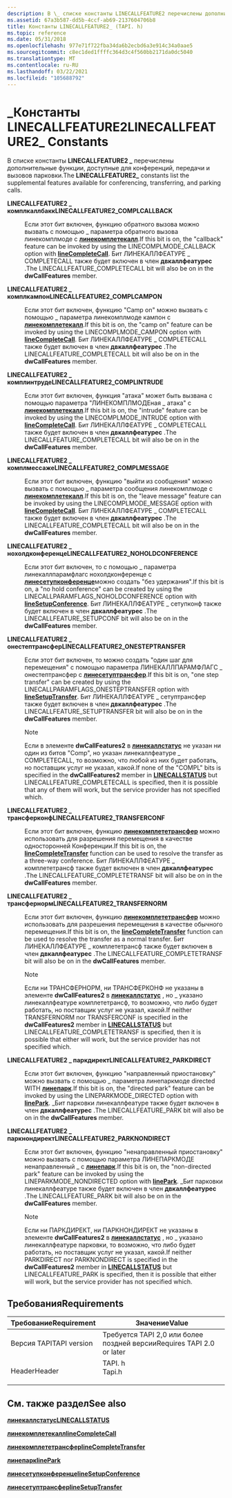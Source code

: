 ```yaml
---
description: В \_ списке константы LINECALLFEATURE2 перечислены дополнительные функции, доступные для конференций, передачи и вызовов парковки.
ms.assetid: 67a3b587-dd5b-4ccf-ab69-2137604706b8
title: Константы LINECALLFEATURE2_ (TAPI. h)
ms.topic: reference
ms.date: 05/31/2018
ms.openlocfilehash: 977e71f722fba34da6b2ecbd6a3e914c34a0aae5
ms.sourcegitcommit: c8ec1ded1ffffc364d3c4f560bb2171da0dc5040
ms.translationtype: MT
ms.contentlocale: ru-RU
ms.lasthandoff: 03/22/2021
ms.locfileid: "105688792"
---
```

# <a name="linecallfeature2_-constants"></a><span data-ttu-id="9def4-103">\_Константы LINECALLFEATURE2</span><span class="sxs-lookup"><span data-stu-id="9def4-103">LINECALLFEATURE2\_ Constants</span></span>

<span data-ttu-id="9def4-104">В списке константы **LINECALLFEATURE2 \_** перечислены дополнительные функции, доступные для конференций, передачи и вызовов парковки.</span><span class="sxs-lookup"><span data-stu-id="9def4-104">The **LINECALLFEATURE2\_** constants list the supplemental features available for conferencing, transferring, and parking calls.</span></span>

<dl> <dt>

<span data-ttu-id="9def4-105"><span id="LINECALLFEATURE2_COMPLCALLBACK"></span><span id="linecallfeature2_complcallback"></span>**LINECALLFEATURE2 \_ комплкаллбакк**</span><span class="sxs-lookup"><span data-stu-id="9def4-105"><span id="LINECALLFEATURE2_COMPLCALLBACK"></span><span id="linecallfeature2_complcallback"></span>**LINECALLFEATURE2\_COMPLCALLBACK**</span></span>
</dt> <dd> <dl> <dt>



<span data-ttu-id="9def4-106">Если этот бит включен, функцию обратного вызова можно вызвать с помощью \_ параметра обратного вызова линекомплмоде с [**линекомплетекалл**](/windows/desktop/api/Tapi/nf-tapi-linecompletecall).</span><span class="sxs-lookup"><span data-stu-id="9def4-106">If this bit is on, the "callback" feature can be invoked by using the LINECOMPLMODE\_CALLBACK option with [**lineCompleteCall**](/windows/desktop/api/Tapi/nf-tapi-linecompletecall).</span></span> <span data-ttu-id="9def4-107">Бит ЛИНЕКАЛЛФЕАТУРЕ \_ COMPLETECALL также будет включен в член **двкаллфеатурес** .</span><span class="sxs-lookup"><span data-stu-id="9def4-107">The LINECALLFEATURE\_COMPLETECALL bit will also be on in the **dwCallFeatures** member.</span></span>


</dt> </dl> </dd> <dt>

<span data-ttu-id="9def4-108"><span id="LINECALLFEATURE2_COMPLCAMPON"></span><span id="linecallfeature2_complcampon"></span>**LINECALLFEATURE2 \_ комплкампон**</span><span class="sxs-lookup"><span data-stu-id="9def4-108"><span id="LINECALLFEATURE2_COMPLCAMPON"></span><span id="linecallfeature2_complcampon"></span>**LINECALLFEATURE2\_COMPLCAMPON**</span></span>
</dt> <dd> <dl> <dt>



<span data-ttu-id="9def4-109">Если этот бит включен, функцию "Camp on" можно вызвать с помощью \_ параметра линекомплмоде кампон с [**линекомплетекалл**](/windows/desktop/api/Tapi/nf-tapi-linecompletecall).</span><span class="sxs-lookup"><span data-stu-id="9def4-109">If this bit is on, the "camp on" feature can be invoked by using the LINECOMPLMODE\_CAMPON option with [**lineCompleteCall**](/windows/desktop/api/Tapi/nf-tapi-linecompletecall).</span></span> <span data-ttu-id="9def4-110">Бит ЛИНЕКАЛЛФЕАТУРЕ \_ COMPLETECALL также будет включен в член **двкаллфеатурес** .</span><span class="sxs-lookup"><span data-stu-id="9def4-110">The LINECALLFEATURE\_COMPLETECALL bit will also be on in the **dwCallFeatures** member.</span></span>


</dt> </dl> </dd> <dt>

<span data-ttu-id="9def4-111"><span id="LINECALLFEATURE2_COMPLINTRUDE"></span><span id="linecallfeature2_complintrude"></span>**LINECALLFEATURE2 \_ комплинтруде**</span><span class="sxs-lookup"><span data-stu-id="9def4-111"><span id="LINECALLFEATURE2_COMPLINTRUDE"></span><span id="linecallfeature2_complintrude"></span>**LINECALLFEATURE2\_COMPLINTRUDE**</span></span>
</dt> <dd> <dl> <dt>



<span data-ttu-id="9def4-112">Если этот бит включен, функция "атака" может быть вызвана с помощью параметра "ЛИНЕКОМПЛМОДЕная \_ атака" с [**линекомплетекалл**](/windows/desktop/api/Tapi/nf-tapi-linecompletecall).</span><span class="sxs-lookup"><span data-stu-id="9def4-112">If this bit is on, the "intrude" feature can be invoked by using the LINECOMPLMODE\_INTRUDE option with [**lineCompleteCall**](/windows/desktop/api/Tapi/nf-tapi-linecompletecall).</span></span> <span data-ttu-id="9def4-113">Бит ЛИНЕКАЛЛФЕАТУРЕ \_ COMPLETECALL также будет включен в член **двкаллфеатурес** .</span><span class="sxs-lookup"><span data-stu-id="9def4-113">The LINECALLFEATURE\_COMPLETECALL bit will also be on in the **dwCallFeatures** member.</span></span>


</dt> </dl> </dd> <dt>

<span data-ttu-id="9def4-114"><span id="LINECALLFEATURE2_COMPLMESSAGE"></span><span id="linecallfeature2_complmessage"></span>**LINECALLFEATURE2 \_ комплмессаже**</span><span class="sxs-lookup"><span data-stu-id="9def4-114"><span id="LINECALLFEATURE2_COMPLMESSAGE"></span><span id="linecallfeature2_complmessage"></span>**LINECALLFEATURE2\_COMPLMESSAGE**</span></span>
</dt> <dd> <dl> <dt>



<span data-ttu-id="9def4-115">Если этот бит включен, функцию "выйти из сообщения" можно вызвать с помощью \_ параметра сообщения линекомплмоде с [**линекомплетекалл**](/windows/desktop/api/Tapi/nf-tapi-linecompletecall).</span><span class="sxs-lookup"><span data-stu-id="9def4-115">If this bit is on, the "leave message" feature can be invoked by using the LINECOMPLMODE\_MESSAGE option with [**lineCompleteCall**](/windows/desktop/api/Tapi/nf-tapi-linecompletecall).</span></span> <span data-ttu-id="9def4-116">Бит ЛИНЕКАЛЛФЕАТУРЕ \_ COMPLETECALL также будет включен в член **двкаллфеатурес** .</span><span class="sxs-lookup"><span data-stu-id="9def4-116">The LINECALLFEATURE\_COMPLETECALL bit will also be on in the **dwCallFeatures** member.</span></span>


</dt> </dl> </dd> <dt>

<span data-ttu-id="9def4-117"><span id="LINECALLFEATURE2_NOHOLDCONFERENCE"></span><span id="linecallfeature2_noholdconference"></span>**LINECALLFEATURE2 \_ нохолдконференце**</span><span class="sxs-lookup"><span data-stu-id="9def4-117"><span id="LINECALLFEATURE2_NOHOLDCONFERENCE"></span><span id="linecallfeature2_noholdconference"></span>**LINECALLFEATURE2\_NOHOLDCONFERENCE**</span></span>
</dt> <dd> <dl> <dt>



<span data-ttu-id="9def4-118">Если этот бит включен, то с помощью \_ параметра линекаллпарамфлагс нохолдконференце с [**линесетупконференце**](/windows/desktop/api/Tapi/nf-tapi-linesetupconference)можно создать "без удержания".</span><span class="sxs-lookup"><span data-stu-id="9def4-118">If this bit is on, a "no hold conference" can be created by using the LINECALLPARAMFLAGS\_NOHOLDCONFERENCE option with [**lineSetupConference**](/windows/desktop/api/Tapi/nf-tapi-linesetupconference).</span></span> <span data-ttu-id="9def4-119">Бит ЛИНЕКАЛЛФЕАТУРЕ \_ сетупконф также будет включен в член **двкаллфеатурес** .</span><span class="sxs-lookup"><span data-stu-id="9def4-119">The LINECALLFEATURE\_SETUPCONF bit will also be on in the **dwCallFeatures** member.</span></span>


</dt> </dl> </dd> <dt>

<span data-ttu-id="9def4-120"><span id="LINECALLFEATURE2_ONESTEPTRANSFER"></span><span id="linecallfeature2_onesteptransfer"></span>**LINECALLFEATURE2 \_ онестептрансфер**</span><span class="sxs-lookup"><span data-stu-id="9def4-120"><span id="LINECALLFEATURE2_ONESTEPTRANSFER"></span><span id="linecallfeature2_onesteptransfer"></span>**LINECALLFEATURE2\_ONESTEPTRANSFER**</span></span>
</dt> <dd> <dl> <dt>



<span data-ttu-id="9def4-121">Если этот бит включен, то можно создать "один шаг для перемещения" с помощью параметра ЛИНЕКАЛЛПАРАМФЛАГС \_ онестептрансфер с [**линесетуптрансфер**](/windows/desktop/api/Tapi/nf-tapi-linesetuptransfer).</span><span class="sxs-lookup"><span data-stu-id="9def4-121">If this bit is on, "one step transfer" can be created by using the LINECALLPARAMFLAGS\_ONESTEPTRANSFER option with [**lineSetupTransfer**](/windows/desktop/api/Tapi/nf-tapi-linesetuptransfer).</span></span> <span data-ttu-id="9def4-122">Бит ЛИНЕКАЛЛФЕАТУРЕ \_ сетуптрансфер также будет включен в член **двкаллфеатурес** .</span><span class="sxs-lookup"><span data-stu-id="9def4-122">The LINECALLFEATURE\_SETUPTRANSFER bit will also be on in the **dwCallFeatures** member.</span></span>

> [!Note]  
> <span data-ttu-id="9def4-123">Если в элементе **dwCallFeatures2** в [**линекаллстатус**](/windows/desktop/api/Tapi/ns-tapi-linecallstatus) не указан ни один из битов "Comp", но указан линекаллфеатуре \_ COMPLETECALL, то возможно, что любой из них будет работать, но поставщик услуг не указал, какой.</span><span class="sxs-lookup"><span data-stu-id="9def4-123">If none of the "COMPL" bits is specified in the **dwCallFeatures2** member in [**LINECALLSTATUS**](/windows/desktop/api/Tapi/ns-tapi-linecallstatus) but LINECALLFEATURE\_COMPLETECALL is specified, then it is possible that any of them will work, but the service provider has not specified which.</span></span>

 


</dt> </dl> </dd> <dt>

<span data-ttu-id="9def4-124"><span id="LINECALLFEATURE2_TRANSFERCONF"></span><span id="linecallfeature2_transferconf"></span>**LINECALLFEATURE2 \_ трансферконф**</span><span class="sxs-lookup"><span data-stu-id="9def4-124"><span id="LINECALLFEATURE2_TRANSFERCONF"></span><span id="linecallfeature2_transferconf"></span>**LINECALLFEATURE2\_TRANSFERCONF**</span></span>
</dt> <dd> <dl> <dt>



<span data-ttu-id="9def4-125">Если этот бит включен, функцию [**линекомплететрансфер**](/windows/desktop/api/Tapi/nf-tapi-linecompletetransfer) можно использовать для разрешения перемещения в качестве односторонней Конференции.</span><span class="sxs-lookup"><span data-stu-id="9def4-125">If this bit is on, the [**lineCompleteTransfer**](/windows/desktop/api/Tapi/nf-tapi-linecompletetransfer) function can be used to resolve the transfer as a three-way conference.</span></span> <span data-ttu-id="9def4-126">Бит ЛИНЕКАЛЛФЕАТУРЕ \_ комплететрансф также будет включен в член **двкаллфеатурес** .</span><span class="sxs-lookup"><span data-stu-id="9def4-126">The LINECALLFEATURE\_COMPLETETRANSF bit will also be on in the **dwCallFeatures** member.</span></span>


</dt> </dl> </dd> <dt>

<span data-ttu-id="9def4-127"><span id="LINECALLFEATURE2_TRANSFERNORM"></span><span id="linecallfeature2_transfernorm"></span>**LINECALLFEATURE2 \_ трансфернорм**</span><span class="sxs-lookup"><span data-stu-id="9def4-127"><span id="LINECALLFEATURE2_TRANSFERNORM"></span><span id="linecallfeature2_transfernorm"></span>**LINECALLFEATURE2\_TRANSFERNORM**</span></span>
</dt> <dd> <dl> <dt>



<span data-ttu-id="9def4-128">Если этот бит включен, функцию [**линекомплететрансфер**](/windows/desktop/api/Tapi/nf-tapi-linecompletetransfer) можно использовать для разрешения перемещения в качестве обычного перемещения.</span><span class="sxs-lookup"><span data-stu-id="9def4-128">If this bit is on, the [**lineCompleteTransfer**](/windows/desktop/api/Tapi/nf-tapi-linecompletetransfer) function can be used to resolve the transfer as a normal transfer.</span></span> <span data-ttu-id="9def4-129">Бит ЛИНЕКАЛЛФЕАТУРЕ \_ комплететрансф также будет включен в член **двкаллфеатурес** .</span><span class="sxs-lookup"><span data-stu-id="9def4-129">The LINECALLFEATURE\_COMPLETETRANSF bit will also be on in the **dwCallFeatures** member.</span></span>

> [!Note]  
> <span data-ttu-id="9def4-130">Если ни ТРАНСФЕРНОРМ, ни ТРАНСФЕРКОНФ не указаны в элементе **dwCallFeatures2** в [**линекаллстатус**](/windows/desktop/api/Tapi/ns-tapi-linecallstatus) , но \_ указано линекаллфеатуре комплететрансф, то возможно, что либо будет работать, но поставщик услуг не указал, какой.</span><span class="sxs-lookup"><span data-stu-id="9def4-130">If neither TRANSFERNORM nor TRANSFERCONF is specified in the **dwCallFeatures2** member in [**LINECALLSTATUS**](/windows/desktop/api/Tapi/ns-tapi-linecallstatus) but LINECALLFEATURE\_COMPLETETRANSF is specified, then it is possible that either will work, but the service provider has not specified which.</span></span>

 


</dt> </dl> </dd> <dt>

<span data-ttu-id="9def4-131"><span id="LINECALLFEATURE2_PARKDIRECT"></span><span id="linecallfeature2_parkdirect"></span>**LINECALLFEATURE2 \_ паркдирект**</span><span class="sxs-lookup"><span data-stu-id="9def4-131"><span id="LINECALLFEATURE2_PARKDIRECT"></span><span id="linecallfeature2_parkdirect"></span>**LINECALLFEATURE2\_PARKDIRECT**</span></span>
</dt> <dd> <dl> <dt>



<span data-ttu-id="9def4-132">Если этот бит включен, функцию "направленный приостановку" можно вызвать с помощью \_ параметра линепаркмоде directed WITH [**линепарк**](/windows/desktop/api/Tapi/nf-tapi-linepark).</span><span class="sxs-lookup"><span data-stu-id="9def4-132">If this bit is on, the "directed park" feature can be invoked by using the LINEPARKMODE\_DIRECTED option with [**linePark**](/windows/desktop/api/Tapi/nf-tapi-linepark).</span></span> <span data-ttu-id="9def4-133">\_Бит парковки линекаллфеатуре также будет включен в член **двкаллфеатурес** .</span><span class="sxs-lookup"><span data-stu-id="9def4-133">The LINECALLFEATURE\_PARK bit will also be on in the **dwCallFeatures** member.</span></span>


</dt> </dl> </dd> <dt>

<span data-ttu-id="9def4-134"><span id="LINECALLFEATURE2_PARKNONDIRECT"></span><span id="linecallfeature2_parknondirect"></span>**LINECALLFEATURE2 \_ паркнондирект**</span><span class="sxs-lookup"><span data-stu-id="9def4-134"><span id="LINECALLFEATURE2_PARKNONDIRECT"></span><span id="linecallfeature2_parknondirect"></span>**LINECALLFEATURE2\_PARKNONDIRECT**</span></span>
</dt> <dd> <dl> <dt>



<span data-ttu-id="9def4-135">Если этот бит включен, функцию "ненаправленный приостановку" можно вызвать с помощью параметра ЛИНЕПАРКМОДЕ ненаправленный \_ с [**линепарк**](/windows/desktop/api/Tapi/nf-tapi-linepark).</span><span class="sxs-lookup"><span data-stu-id="9def4-135">If this bit is on, the "non-directed park" feature can be invoked by using the LINEPARKMODE\_NONDIRECTED option with [**linePark**](/windows/desktop/api/Tapi/nf-tapi-linepark).</span></span> <span data-ttu-id="9def4-136">\_Бит парковки линекаллфеатуре также будет включен в член **двкаллфеатурес** .</span><span class="sxs-lookup"><span data-stu-id="9def4-136">The LINECALLFEATURE\_PARK bit will also be on in the **dwCallFeatures** member.</span></span>

> [!Note]  
> <span data-ttu-id="9def4-137">Если ни ПАРКДИРЕКТ, ни ПАРКНОНДИРЕКТ не указаны в элементе **dwCallFeatures2** в [**линекаллстатус**](/windows/desktop/api/Tapi/ns-tapi-linecallstatus) , но \_ указано линекаллфеатуре парковки, то возможно, что либо будет работать, но поставщик услуг не указал, какой.</span><span class="sxs-lookup"><span data-stu-id="9def4-137">If neither PARKDIRECT nor PARKNONDIRECT is specified in the **dwCallFeatures2** member in [**LINECALLSTATUS**](/windows/desktop/api/Tapi/ns-tapi-linecallstatus) but LINECALLFEATURE\_PARK is specified, then it is possible that either will work, but the service provider has not specified which.</span></span>

 


</dt> </dl> </dd> </dl>

## <a name="requirements"></a><span data-ttu-id="9def4-138">Требования</span><span class="sxs-lookup"><span data-stu-id="9def4-138">Requirements</span></span>



| <span data-ttu-id="9def4-139">Требование</span><span class="sxs-lookup"><span data-stu-id="9def4-139">Requirement</span></span> | <span data-ttu-id="9def4-140">Значение</span><span class="sxs-lookup"><span data-stu-id="9def4-140">Value</span></span> |
|-------------------------|-----------------------------------------------------------------------------------|
| <span data-ttu-id="9def4-141">Версия TAPI</span><span class="sxs-lookup"><span data-stu-id="9def4-141">TAPI version</span></span><br/> | <span data-ttu-id="9def4-142">Требуется TAPI 2,0 или более поздней версии</span><span class="sxs-lookup"><span data-stu-id="9def4-142">Requires TAPI 2.0 or later</span></span><br/>                                             |
| <span data-ttu-id="9def4-143">Header</span><span class="sxs-lookup"><span data-stu-id="9def4-143">Header</span></span><br/>       | <dl> <span data-ttu-id="9def4-144"><dt>TAPI. h</dt></span><span class="sxs-lookup"><span data-stu-id="9def4-144"><dt>Tapi.h</dt></span></span> </dl> |



## <a name="see-also"></a><span data-ttu-id="9def4-145">См. также раздел</span><span class="sxs-lookup"><span data-stu-id="9def4-145">See also</span></span>

<dl> <dt>

[<span data-ttu-id="9def4-146">**линекаллстатус**</span><span class="sxs-lookup"><span data-stu-id="9def4-146">**LINECALLSTATUS**</span></span>](/windows/desktop/api/Tapi/ns-tapi-linecallstatus)
</dt> <dt>

[<span data-ttu-id="9def4-147">**линекомплетекалл**</span><span class="sxs-lookup"><span data-stu-id="9def4-147">**lineCompleteCall**</span></span>](/windows/desktop/api/Tapi/nf-tapi-linecompletecall)
</dt> <dt>

[<span data-ttu-id="9def4-148">**линекомплететрансфер**</span><span class="sxs-lookup"><span data-stu-id="9def4-148">**lineCompleteTransfer**</span></span>](/windows/desktop/api/Tapi/nf-tapi-linecompletetransfer)
</dt> <dt>

[<span data-ttu-id="9def4-149">**линепарк**</span><span class="sxs-lookup"><span data-stu-id="9def4-149">**linePark**</span></span>](/windows/desktop/api/Tapi/nf-tapi-linepark)
</dt> <dt>

[<span data-ttu-id="9def4-150">**линесетупконференце**</span><span class="sxs-lookup"><span data-stu-id="9def4-150">**lineSetupConference**</span></span>](/windows/desktop/api/Tapi/nf-tapi-linesetupconference)
</dt> <dt>

[<span data-ttu-id="9def4-151">**линесетуптрансфер**</span><span class="sxs-lookup"><span data-stu-id="9def4-151">**lineSetupTransfer**</span></span>](/windows/desktop/api/Tapi/nf-tapi-linesetuptransfer)
</dt> </dl>

 

 




